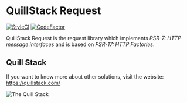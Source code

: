 # QuillStack Request

[![StyleCI](https://github.styleci.io/repos/291464420/shield?branch=master)](https://github.styleci.io/repos/291464420?branch=master)
[![CodeFactor](https://www.codefactor.io/repository/github/quillstack/request/badge)](https://www.codefactor.io/repository/github/quillstack/request)

QuillStack Request is the request library which implements
_PSR-7: HTTP message interfaces_ and is based on
_PSR-17: HTTP Factories_.

## Quill Stack

If you want to know more about other solutions, visit the website: \
https://quillstack.com/ 

![The Quill Stack](http://quillstack.com/quillstack.png)
